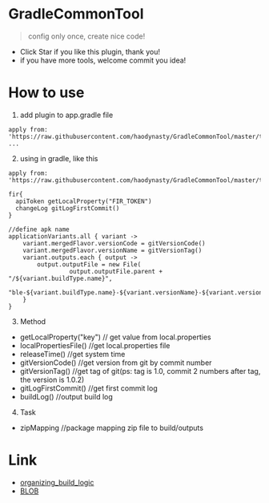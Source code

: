 # GradleCommonTool
> config only once, create nice code!

- Click Star if you like this plugin, thank you!
- if you have more tools, welcome commit you idea!

# How to use
1. add plugin to app.gradle file
```
apply from: 'https://raw.githubusercontent.com/haodynasty/GradleCommonTool/master/tools.gradle'
...
```
2. using in gradle, like this
```
apply from: 'https://raw.githubusercontent.com/haodynasty/GradleCommonTool/master/tools.gradle'

fir{
  apiToken getLocalProperty("FIR_TOKEN")
  changeLog gitLogFirstCommit()
}

//define apk name
applicationVariants.all { variant ->
    variant.mergedFlavor.versionCode = gitVersionCode()
    variant.mergedFlavor.versionName = gitVersionTag()
    variant.outputs.each { output ->
        output.outputFile = new File(
                 output.outputFile.parent + "/${variant.buildType.name}",
                 "ble-${variant.buildType.name}-${variant.versionName}-${variant.versionCode}-${variant.productFlavors[0].name}-${releaseTime()}.apk".toLowerCase())
    }
}
```

3. Method

- getLocalProperty("key") // get value from local.properties
- localPropertiesFile() //get local.properties file
- releaseTime() //get system time
- gitVersionCode() //get version from git by commit number
- gitVersionTag() //get tag of git(ps: tag is 1.0, commit 2 numbers after tag, the version is 1.0.2)
- gitLogFirstCommit() //get first commit log
- buildLog() //output build log

4. Task
- zipMapping //package mapping zip file to build/outputs

# Link
- [organizing_build_logic](https://docs.gradle.org/current/userguide/organizing_build_logic.html)
- [BLOB](http://www.blakequ.com)

